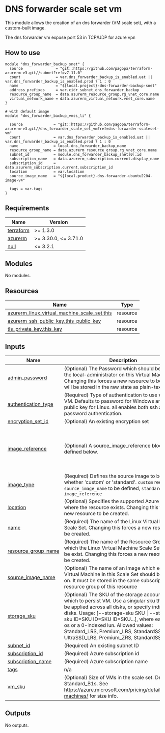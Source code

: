 # DNS forwarder scale set vm

This module allows the creation of an dns forwarder (VM scale set), with a custom-built image.

The dns forwarder vm expose port 53 in TCP/UDP for azure vpn

## How to use

```hcl
module "dns_forwarder_backup_snet" {
  source               = "git::https://github.com/pagopa/terraform-azurerm-v3.git//subnet?ref=v7.11.0"
  count                = var.dns_forwarder_backup_is_enabled.uat || var.dns_forwarder_backup_is_enabled.prod ? 1 : 0
  name                 = "${local.project}-dns-forwarder-backup-snet"
  address_prefixes     = var.cidr_subnet_dns_forwarder_backup
  resource_group_name  = data.azurerm_resource_group.rg_vnet_core.name
  virtual_network_name = data.azurerm_virtual_network.vnet_core.name
}

# with default image
module "dns_forwarder_backup_vmss_li" {

  source              = "git::https://github.com/pagopa/terraform-azurerm-v3.git//dns_forwarder_scale_set_vm?ref=dns-forwarder-scaleset-vm"
  count               = var.dns_forwarder_backup_is_enabled.uat || var.dns_forwarder_backup_is_enabled.prod ? 1 : 0
  name                = local.dns_forwarder_backup_name
  resource_group_name = data.azurerm_resource_group.rg_vnet_core.name
  subnet_id           = module.dns_forwarder_backup_snet[0].id
  subscription_name   = data.azurerm_subscription.current.display_name
  subscription_id     = data.azurerm_subscription.current.subscription_id
  location            = var.location
  source_image_name   = "${local.product}-dns-forwarder-ubuntu2204-image-v4"

  tags = var.tags
}

```

<!-- markdownlint-disable -->
<!-- BEGINNING OF PRE-COMMIT-TERRAFORM DOCS HOOK -->
## Requirements

| Name | Version |
|------|---------|
| <a name="requirement_terraform"></a> [terraform](#requirement\_terraform) | >= 1.3.0 |
| <a name="requirement_azurerm"></a> [azurerm](#requirement\_azurerm) | >= 3.30.0, <= 3.71.0 |
| <a name="requirement_null"></a> [null](#requirement\_null) | <= 3.2.1 |

## Modules

No modules.

## Resources

| Name | Type |
|------|------|
| [azurerm_linux_virtual_machine_scale_set.this](https://registry.terraform.io/providers/hashicorp/azurerm/latest/docs/resources/linux_virtual_machine_scale_set) | resource |
| [azurerm_ssh_public_key.this_public_key](https://registry.terraform.io/providers/hashicorp/azurerm/latest/docs/resources/ssh_public_key) | resource |
| [tls_private_key.this_key](https://registry.terraform.io/providers/hashicorp/tls/latest/docs/resources/private_key) | resource |

## Inputs

| Name | Description | Type | Default | Required |
|------|-------------|------|---------|:--------:|
| <a name="input_admin_password"></a> [admin\_password](#input\_admin\_password) | (Optional) The Password which should be used for the local-administrator on this Virtual Machine. Changing this forces a new resource to be created. will be stored in the raw state as plain-text | `string` | `null` | no |
| <a name="input_authentication_type"></a> [authentication\_type](#input\_authentication\_type) | (Required) Type of authentication to use with the VM. Defaults to password for Windows and SSH public key for Linux. all enables both ssh and password authentication. | `string` | `"SSH"` | no |
| <a name="input_encryption_set_id"></a> [encryption\_set\_id](#input\_encryption\_set\_id) | (Optional) An existing encryption set | `string` | `null` | no |
| <a name="input_image_reference"></a> [image\_reference](#input\_image\_reference) | (Optional) A source\_image\_reference block as defined below. | <pre>object({<br>    publisher = string<br>    offer     = string<br>    sku       = string<br>    version   = string<br>  })</pre> | <pre>{<br>  "offer": "0001-com-ubuntu-server-jammy",<br>  "publisher": "Canonical",<br>  "sku": "22_04-lts-gen2",<br>  "version": "latest"<br>}</pre> | no |
| <a name="input_image_type"></a> [image\_type](#input\_image\_type) | (Required) Defines the source image to be used, whether 'custom' or 'standard'. `custom` requires `source_image_name` to be defined, `standard` requires `image_reference` | `string` | `"custom"` | no |
| <a name="input_location"></a> [location](#input\_location) | (Optional) Specifies the supported Azure location where the resource exists. Changing this forces a new resource to be created. | `string` | `"westeurope"` | no |
| <a name="input_name"></a> [name](#input\_name) | (Required) The name of the Linux Virtual Machine Scale Set. Changing this forces a new resource to be created. | `string` | n/a | yes |
| <a name="input_resource_group_name"></a> [resource\_group\_name](#input\_resource\_group\_name) | (Required) The name of the Resource Group in which the Linux Virtual Machine Scale Set should be exist. Changing this forces a new resource to be created. | `string` | n/a | yes |
| <a name="input_source_image_name"></a> [source\_image\_name](#input\_source\_image\_name) | (Optional) The name of an Image which each Virtual Machine in this Scale Set should be based on. It must be stored in the same subscription & resource group of this resource | `string` | n/a | yes |
| <a name="input_storage_sku"></a> [storage\_sku](#input\_storage\_sku) | (Optional) The SKU of the storage account with which to persist VM. Use a singular sku that would be applied across all disks, or specify individual disks. Usage: [--storage-sku SKU \| --storage-sku ID=SKU ID=SKU ID=SKU...], where each ID is os or a 0-indexed lun. Allowed values: Standard\_LRS, Premium\_LRS, StandardSSD\_LRS, UltraSSD\_LRS, Premium\_ZRS, StandardSSD\_ZRS. | `string` | `"StandardSSD_LRS"` | no |
| <a name="input_subnet_id"></a> [subnet\_id](#input\_subnet\_id) | (Required) An existing subnet ID | `string` | `null` | no |
| <a name="input_subscription_id"></a> [subscription\_id](#input\_subscription\_id) | (Required) Azure subscription id | `string` | n/a | yes |
| <a name="input_subscription_name"></a> [subscription\_name](#input\_subscription\_name) | (Required) Azure subscription name | `string` | n/a | yes |
| <a name="input_tags"></a> [tags](#input\_tags) | n/a | `map(any)` | n/a | yes |
| <a name="input_vm_sku"></a> [vm\_sku](#input\_vm\_sku) | (Optional) Size of VMs in the scale set. Default to Standard\_B1s. See https://azure.microsoft.com/pricing/details/virtual-machines/ for size info. | `string` | `"Standard_B1s"` | no |

## Outputs

No outputs.
<!-- END OF PRE-COMMIT-TERRAFORM DOCS HOOK -->
